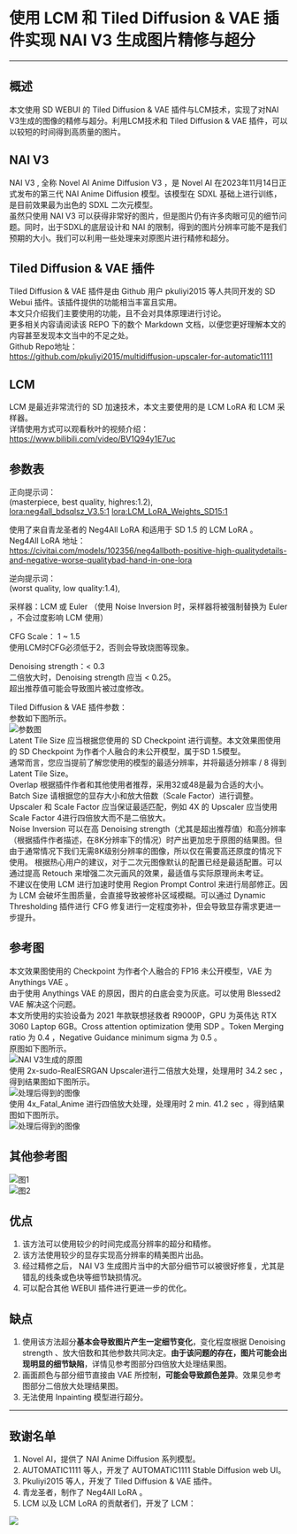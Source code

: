 # 使用 LCM 和 Tiled Diffusion & VAE 插件实现 NAI V3 生成图片精修与超分
***
## 概述
本文使用 SD WEBUI 的 Tiled Diffusion & VAE 插件与LCM技术，实现了对NAI V3生成的图像的精修与超分。利用LCM技术和 Tiled Diffusion & VAE 插件，可以以较短的时间得到高质量的图片。
## NAI V3
NAI V3 , 全称 Novel AI Anime Diffusion V3 ，是 Novel AI 在2023年11月14日正式发布的第三代 NAI Anime Diffusion 模型。该模型在 SDXL 基础上进行训练，是目前效果最为出色的 SDXL 二次元模型。  
虽然只使用 NAI V3 可以获得非常好的图片，但是图片仍有许多肉眼可见的细节问题。同时，出于SDXL的底层设计和 NAI 的限制，得到的图片分辨率可能不是我们预期的大小。我们可以利用一些处理来对原图片进行精修和超分。  

## Tiled Diffusion & VAE 插件
Tiled Diffusion & VAE 插件是由 Github 用户 pkuliyi2015 等人共同开发的 SD Webui 插件。该插件提供的功能相当丰富且实用。  
本文只介绍我们主要使用的功能，且不会对具体原理进行讨论。  
更多相关内容请阅读该 REPO 下的数个 Markdown 文档，以便您更好理解本文的内容甚至发现本文当中的不足之处。  
Github Repo地址：  
https://github.com/pkuliyi2015/multidiffusion-upscaler-for-automatic1111  

## LCM
LCM 是最近非常流行的 SD 加速技术，本文主要使用的是 LCM LoRA 和 LCM 采样器。  
详情使用方式可以观看秋叶的视频介绍：  
https://www.bilibili.com/video/BV1Q94y1E7uc

## 参数表  
正向提示词：  
(masterpiece, best quality, highres:1.2),  
<lora:neg4all_bdsqlsz_V3.5:1> <lora:LCM_LoRA_Weights_SD15:1>  

使用了来自青龙圣者的 Neg4All LoRA 和适用于 SD 1.5 的 LCM LoRA 。  
Neg4All LoRA 地址：  
https://civitai.com/models/102356/neg4allboth-positive-high-qualitydetails-and-negative-worse-qualitybad-hand-in-one-lora  

逆向提示词：  
(worst quality, low quality:1.4),  

采样器：LCM 或 Euler （使用 Noise Inversion 时，采样器将被强制替换为 Euler ，不会过度影响 LCM 使用）  

CFG Scale： 1 ~ 1.5  
使用LCM时CFG必须低于2，否则会导致烧图等现象。  

Denoising strength：< 0.3  
二倍放大时，Denoising strength 应当 < 0.25。  
超出推荐值可能会导致图片被过度修改。  

Tiled Diffusion & VAE 插件参数：  
参数如下图所示。  
![参数图](./imgs/parameters.png)  
Latent Tile Size 应当根据您使用的 SD Checkpoint 进行调整。本文效果图使用的 SD Checkpoint 为作者个人融合的未公开模型，属于SD 1.5模型。  
通常而言，您应当提前了解您使用的模型的最适分辨率，并将最适分辨率 / 8 得到 Latent Tile Size。  
Overlap 根据插件作者和其他使用者推荐，采用32或48是最为合适的大小。  
Batch Size 请根据您的显存大小和放大倍数（Scale Factor）进行调整。  
Upscaler 和 Scale Factor 应当保证最适匹配，例如 4X 的 Upscaler 应当使用 Scale Factor 4进行四倍放大而不是二倍放大。  
Noise Inversion 可以在高 Denoising strength（尤其是超出推荐值）和高分辨率（根据插件作者描述，在8K分辨率下的情况）时产出更加忠于原图的结果图。但由于通常情况下我们无需8K级别分辨率的图像，所以仅在需要高还原度的情况下使用。
根据热心用户的建议，对于二次元图像默认的配置已经是最适配置。可以通过提高 Retouch 来增强二次元画风的效果，最适值与实际原理尚未考证。  
不建议在使用 LCM 进行加速时使用 Region Prompt Control 来进行局部修正。因为 LCM 会破坏生图质量，会直接导致被修补区域模糊。可以通过 Dynamic Thresholding 插件进行 CFG 修复进行一定程度弥补，但会导致显存需求更进一步提升。  

## 参考图
本文效果图使用的 Checkpoint 为作者个人融合的 FP16 未公开模型，VAE 为 Anythings VAE 。  
由于使用 Anythings VAE 的原因，图片的白底会变为灰底。可以使用 Blessed2 VAE 解决这个问题。  
本文所使用的实验设备为 2021 年款联想拯救者 R9000P，GPU 为英伟达 RTX 3060 Laptop 6GB。Cross attention optimization 使用 SDP 。Token Merging ratio 为 0.4 ，Negative Guidance minimum sigma 为 0.5 。  
原图如下图所示。  
![NAI V3生成的原图](./imgs/results/original.png)  
使用 2x-sudo-RealESRGAN Upscaler进行二倍放大处理，处理用时 34.2 sec ，得到结果图如下图所示。  
![处理后得到的图像](./imgs/results/2x_upscale.png)  
使用 4x_Fatal_Anime 进行四倍放大处理，处理用时 2 min. 41.2 sec ，得到结果图如下图所示。  
![处理后得到的图像](./imgs/results/4x_upscale.png)  

## 其他参考图
![图1](./imgs/other_results/00014-2896793506.png)  
![图2](./imgs/other_results/00037-2575251903.png)  

## 优点
1. 该方法可以使用较少的时间完成高分辨率的超分和精修。  
2. 该方法使用较少的显存实现高分辨率的精美图片出品。  
3. 经过精修之后， NAI V3 生成图片当中的大部分细节可以被很好修复，尤其是错乱的线条或色块等细节缺损情况。  
4. 可以配合其他 WEBUI 插件进行更进一步的优化。  

## 缺点
1. 使用该方法超分**基本会导致图片产生一定细节变化**，变化程度根据 Denoising strength 、放大倍数和其他参数共同决定。**由于该问题的存在，图片可能会出现明显的细节缺陷**，详情见参考图部分四倍放大处理结果图。    
2. 画面颜色与部分细节直接由 VAE 所控制，**可能会导致颜色差异**。效果见参考图部分二倍放大处理结果图。  
3. 无法使用 Inpainting 模型进行超分。    
***  
## 致谢名单
1. Novel AI，提供了 NAI Anime Diffusion 系列模型。
2. AUTOMATIC1111 等人，开发了 AUTOMATIC1111 Stable Diffusion web UI。  
3. Pkuliyi2015 等人，开发了 Tiled Diffusion & VAE 插件。
4. 青龙圣者，制作了 Neg4All LoRA 。  
5. LCM 以及 LCM LoRA 的贡献者们，开发了 LCM：  
<a href="https://github.com/luosiallen/latent-consistency-model/graphs/contributors">
  <img src="https://contrib.rocks/image?repo=luosiallen/latent-consistency-model" />
</a>  
